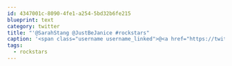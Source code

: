 ```yaml
---
id: 4347001c-8090-4fe1-a254-5bd32b6fe215
blueprint: text
category: twitter
title: "'@SarahStang @JustBeJanice #rockstars"
caption: '<span class="username username_linked">@<a href="https://twitter.com/SarahStang" title="Sarah Stang">SarahStang</a></span> <span class="username username_linked">@<a href="https://twitter.com/JustBeJanice" title="Janice Taylor">JustBeJanice</a></span> <span class="hashtag hashtag_local">#<a href="http://tweettemp.darylchymko.ca/?tag=rockstars">rockstars</a>'
tags:
  - rockstars
---
```


